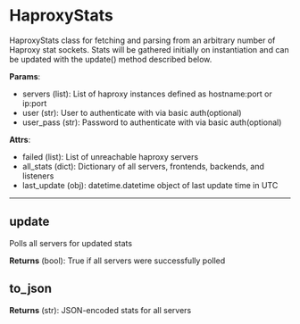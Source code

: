 # HaproxyStats

HaproxyStats class for fetching and parsing from an arbitrary number of Haproxy stat sockets. Stats will be gathered initially on instantiation and can be updated with the update() method described below.

**Params**:

* servers (list): List of haproxy instances defined as hostname:port or ip:port
* user (str):  User to authenticate with via basic auth(optional)
* user_pass (str):  Password to authenticate with via basic auth(optional)

**Attrs**:

* failed (list): List of unreachable haproxy servers
* all_stats (dict): Dictionary of all servers, frontends, backends, and listeners
* last_update (obj): datetime.datetime object of last update time in UTC

****

## update

Polls all servers for updated stats

**Returns** (bool): True if all servers were successfully polled

## to_json

**Returns** (str): JSON-encoded stats for all servers

